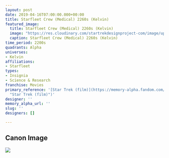 ```yaml
---
layout: post
date: 2019-04-16T07:00:00.000+00:00
title: Starfleet Crew (Medical) 2260s (Kelvin)
featured_image:
  title: Starfleet Crew (Medical) 2260s (Kelvin)
  image: "https://res.cloudinary.com/startrekdesignproject-com/image/upload/v1555439911/StarfleetCrewMedical2260sKelvin.png"
  caption: Starfleet Crew (Medical) 2260s (Kelvin)
time_period: 2200s
quadrants: Alpha
universes:
- Kelvin
affiliations:
- Starfleet
types:
- Insignia
- Science & Research
franchise: Movies
primary_reference: '[Star Trek (film)](https://memory-alpha.fandom.com/wiki/Star_Trek_(film)
  "Star Trek (film)")'
designer: ''
memory_alpha_url: ''
slug: ''
designers: []

---
```

## Canon Image

![](https://res.cloudinary.com/startrekdesignproject-com/image/upload/v1555439414/StarfleetCrewMedical2260sKelvin1.jpg)